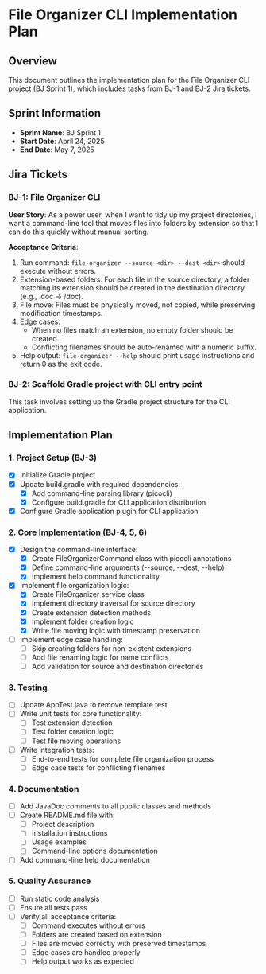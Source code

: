 # File Organizer CLI Implementation Plan

## Overview
This document outlines the implementation plan for the File Organizer CLI project (BJ Sprint 1), which includes tasks from BJ-1 and BJ-2 Jira tickets.

## Sprint Information
- **Sprint Name**: BJ Sprint 1
- **Start Date**: April 24, 2025
- **End Date**: May 7, 2025

## Jira Tickets

### BJ-1: File Organizer CLI
**User Story**: As a power user, when I want to tidy up my project directories, I want a command-line tool that moves files into folders by extension so that I can do this quickly without manual sorting.

**Acceptance Criteria**:
1. Run command: `file-organizer --source <dir> --dest <dir>` should execute without errors.
2. Extension-based folders: For each file in the source directory, a folder matching its extension should be created in the destination directory (e.g., .doc → /doc).
3. File move: Files must be physically moved, not copied, while preserving modification timestamps.
4. Edge cases:
   - When no files match an extension, no empty folder should be created.
   - Conflicting filenames should be auto-renamed with a numeric suffix.
5. Help output: `file-organizer --help` should print usage instructions and return 0 as the exit code.

### BJ-2: Scaffold Gradle project with CLI entry point
This task involves setting up the Gradle project structure for the CLI application.

## Implementation Plan

### 1. Project Setup (BJ-3)
- [x] Initialize Gradle project
- [x] Update build.gradle with required dependencies:
  - [x] Add command-line parsing library (picocli)
  - [x] Configure build.gradle for CLI application distribution
- [x] Configure Gradle application plugin for CLI application

### 2. Core Implementation (BJ-4, 5, 6)
- [x] Design the command-line interface:
  - [x] Create FileOrganizerCommand class with picocli annotations
  - [x] Define command-line arguments (--source, --dest, --help)
  - [x] Implement help command functionality

- [x] Implement file organization logic:
  - [x] Create FileOrganizer service class
  - [x] Implement directory traversal for source directory
  - [x] Create extension detection methods
  - [x] Implement folder creation logic
  - [x] Write file moving logic with timestamp preservation
  
- [ ] Implement edge case handling:
  - [ ] Skip creating folders for non-existent extensions
  - [ ] Add file renaming logic for name conflicts
  - [ ] Add validation for source and destination directories

### 3. Testing
- [ ] Update AppTest.java to remove template test
- [ ] Write unit tests for core functionality:
  - [ ] Test extension detection
  - [ ] Test folder creation logic
  - [ ] Test file moving operations
  
- [ ] Write integration tests:
  - [ ] End-to-end tests for complete file organization process
  - [ ] Edge case tests for conflicting filenames

### 4. Documentation
- [ ] Add JavaDoc comments to all public classes and methods
- [ ] Create README.md file with:
  - [ ] Project description
  - [ ] Installation instructions
  - [ ] Usage examples
  - [ ] Command-line options documentation
- [ ] Add command-line help documentation

### 5. Quality Assurance
- [ ] Run static code analysis
- [ ] Ensure all tests pass
- [ ] Verify all acceptance criteria:
  - [ ] Command executes without errors
  - [ ] Folders are created based on extension
  - [ ] Files are moved correctly with preserved timestamps
  - [ ] Edge cases are handled properly
  - [ ] Help output works as expected
